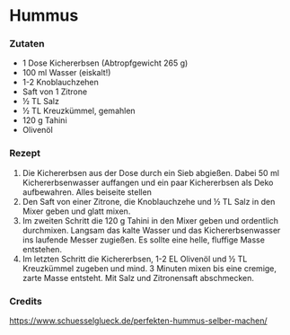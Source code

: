 # Hummus

### Zutaten

- 1 Dose Kichererbsen (Abtropfgewicht 265 g)
- 100 ml Wasser (eiskalt!)
- 1-2 Knoblauchzehen
- Saft von 1 Zitrone
- ½ TL Salz
- ½ TL Kreuzkümmel, gemahlen
- 120 g Tahini 
- Olivenöl

### Rezept

1. Die Kichererbsen aus der Dose durch ein Sieb abgießen. Dabei 50 ml Kichererbsenwasser auffangen und ein paar Kichererbsen als Deko aufbewahren. Alles beiseite stellen
2. Den Saft von einer Zitrone, die Knoblauchzehe und ½ TL Salz in den Mixer geben und glatt mixen.
3. Im zweiten Schritt die 120 g Tahini in den Mixer geben und ordentlich durchmixen. Langsam das kalte Wasser und das Kichererbsenwasser ins laufende Messer zugießen. Es sollte eine helle, fluffige Masse entstehen.
4. Im letzten Schritt die Kichererbsen, 1-2 EL Olivenöl und ½ TL Kreuzkümmel zugeben und mind. 3 Minuten mixen bis eine cremige, zarte Masse entsteht. Mit Salz und Zitronensaft abschmecken. 

### Credits

https://www.schuesselglueck.de/perfekten-hummus-selber-machen/